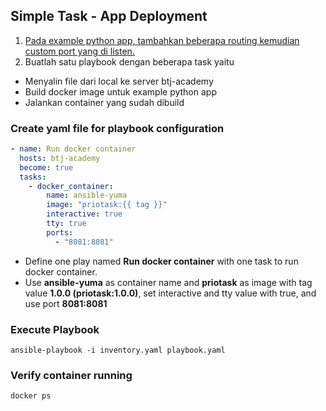 ## Simple Task - App Deployment
1. [Pada example python app, tambahkan beberapa routing kemudian custom port yang di listen.](https://github.com/u1-byte/btj-academy/tree/main/ansible#answer-1)
2. Buatlah satu playbook dengan beberapa task yaitu
- Menyalin file dari local ke server btj-academy
- Build docker image untuk example python app
- Jalankan container yang sudah dibuild
### Create yaml file for playbook configuration
```yaml
- name: Run docker container
  hosts: btj-academy
  become: true
  tasks:
    - docker_container:
        name: ansible-yuma
        image: "priotask:{{ tag }}"
        interactive: true
        tty: true
        ports:
          - "8081:8081"
```
- Define one play named **Run docker container** with one task to run docker container.
- Use **ansible-yuma** as container name and **priotask** as image with tag value **1.0.0 (priotask:1.0.0)**, set interactive and tty value with true, and use port **8081:8081** 

### Execute Playbook

    ansible-playbook -i inventory.yaml playbook.yaml

### Verify container running

    docker ps